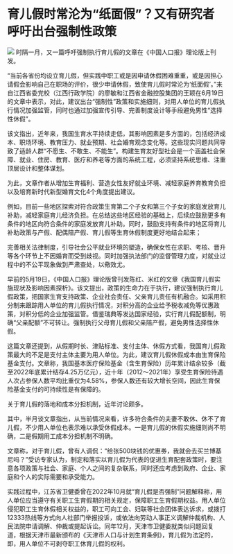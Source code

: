 

# 育儿假时常沦为“纸面假”？又有研究者呼吁出台强制性政策

![](https://inews.gtimg.com/om_bt/O7rKAayLXSAXbA3p5LGi1rvSDVt5ENz56bbLeCm6QXQI4AA/1000)
时隔一月，又一篇呼吁强制执行育儿假的文章在《中国人口报》理论版上刊发。

“当前各省份均设立育儿假，但实践中职工或是因申请休假困难重重，或是因担心请假会影响自己在职场的评价，很少申请休假，致使育儿假时常沦为‘纸面假’。”来自江西省委党校（江西行政学院）的廖敏和江西省金融控股集团的王颖在6月19日的文章中表示，对此，建议出台“强制性”政策和实施细则，对用人单位的育儿假执行情况加强监管，同时也通过加强宣传引导、完善制度设计等手段避免男性“选择性休假”。

该文指出，近年来，我国生育水平持续走低，其影响因素是多方面的，包括经济成本、职场环境、教育压力、就业预期、社会婚育观念变化等。这些现实问题共同导致了适龄人群“不愿生、不敢生、不能生”。构建生育友好型社会是一个涵盖社会保障、就业、住房、教育、医疗和养老等方面的系统工程，必须坚持系统思维、注重顶层设计和整体谋划。

为此，文章作者从增加生育福利、营造女性友好就业环境、减轻家庭养育教育负担以及培育新时代新型婚育文化4个角度提出建议。

例如，目前一些地区探索对符合政策生育第二个子女和第三个子女的家庭发放育儿补助，减轻家庭育儿经济负担。在总结这些地区经验的基础上，后续应鼓励更多有条件的地区向符合条件的家庭发放育儿补助。同时，鼓励支持有条件的地区将育儿补助政策与产假、配偶陪产假、育儿假等生育休假制度更好地结合起来；

完善相关法律制度，引导社会公平就业环境的塑造，确保女性在求职、考核、晋升等各个环节上不因婚育而受到歧视。同时加强执法部门的监督管理力度，对就业过程中的不公平现象做到严肃查处，以儆效尤。

早前的5月19日，《中国人口报》理论版曾刊发陈红、米红的文章《我国育儿假实施现状及影响因素探析》。该文提出，政策的生命力在于执行，建议强制执行育儿假政策，把国家生育支持政策、企业社会责任、父亲育儿责任有机融合。如采用积分制来跟踪用人单位的育儿假执行情况，对积分高的企业给予税收减免等优惠政策，对积分低的企业加强监管。借鉴瑞典等发达国家经验，实行育儿假配额制，明确“父亲配额”不可转让。强制执行父母育儿假和父亲陪产假，避免男性选择性休假。

这篇文章还提到，从假期时长、津贴标准、支付主体、休假方式看，我国育儿假政策最大的不足是支付主体主要为用人单位。为此，建议育儿假休假成本由生育保险基金支付。文章称，我国基本医疗保险基金（含生育保险）历年累计结余较多（截至2022年底累计结存4.25万亿元），近十年（2012～2021年）享受生育保险待遇人次占参保人数平均比重仅为4.58%，参保人数还有较大增长空间，因此生育保险基金支付的可持续性是有保障的。

关于育儿假的落地和成本分担机制，近年讨论颇多。

其中，半月谈文章指出，从当前情况来看，许多符合条件的夫妻不敢休、休不了育儿假，不少用人单位也表示难以承受休假成本。一是育儿假的休假实施细则尚不明确，二是假期用工成本分担机制不明确。

文章称，对于育儿假，曾有人调侃：“给张500块钱的优惠券，我就会去买兰博基尼吗？”受访专家认为，制定和落实以育儿假为代表的促进生育配套政策时，要注意各项政策与社会、家庭、个人之间的复杂联系，同时还应考虑到政府、企业、家庭和个人的实际需要和承受能力。

实践过程中，江苏省卫健委曾在2022年10月就“育儿假是否强制”问题解释称，用人单位应当遵守有关职工生育假期的相关规定，保障职工生育假期权益。用人单位侵犯职工生育休假相关权益的，职工可向工会、妇联等社会团体表达诉求，或拨打12333热线等方式向人社部门举报投诉，或依法向劳动人事正义调解仲裁机构、人民法院申请调解、仲裁或提起诉讼。同年12月，天津市卫健委就类似问题回复道，根据天津市最新颁布的《天津市人口与计划生育条例》，育儿假为法定的，即，用人单位不可剥夺职工休育儿假的权利。

